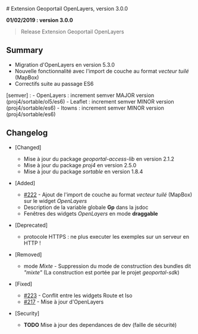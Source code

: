 # Extension Geoportail OpenLayers, version 3.0.0

**01/02/2019 : version 3.0.0**
> Release Extension Geoportail OpenLayers

## Summary

* Migration d'OpenLayers en version 5.3.0
* Nouvelle fonctionnalité avec l'import de couche au format *vecteur tuilé* (MapBox)
* Correctifs suite au passage ES6

[semver] :
    - OpenLayers : increment semver MAJOR version (proj4/sortable/ol5/es6)
    - Leaflet : increment semver MINOR version (proj4/sortable/es6)
    - Itowns : increment semver MINOR version (proj4/sortable/es6)

## Changelog

* [Changed]

    - Mise à jour du package *geoportal-access-lib* en version 2.1.2
    - Mise à jour du package *proj4* en version 2.5.0
    - Mise à jour du package *sortable* en version 1.8.4

* [Added]

    - [#222](https://github.com/IGNF/geoportal-extensions/pull/222) - Ajout de l'import de couche au format *vecteur tuilé* (MapBox) sur le widget *OpenLayers*
    - Description de la variable globale **Gp** dans la jsdoc
    - Fenêtres des widgets *OpenLayers* en mode **draggable**

* [Deprecated]

    - protocole HTTPS : ne plus executer les exemples sur un serveur en HTTP !

* [Removed]

    - mode *Mixte* - Suppression du mode de construction des bundles dit *"mixte"*
    (La construction est portée par le projet *geoportal-sdk*)

* [Fixed]

    - [#223](https://github.com/IGNF/geoportal-extensions/issues/223) - Conflit entre les widgets Route et Iso
    - [#217](https://github.com/IGNF/geoportal-extensions/issues/217) - Mise à jour d'OpenLayers

* [Security]

    - **TODO** Mise à jour des dependances de dev (faille de sécurité)
